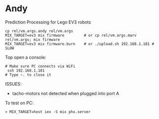 # Andy

Prediction Processing for Lego EV3 robots

    cp rel/vm.args.andy rel/vm.args 
    MIX_TARGET=ev3 mix firmware         # or cp rel/vm.args.marv rel/vm.args; mix firmware
    MIX_TARGET=ev3 mix firmware.burn    # or ./upload.sh 192.168.1.181 # SLOW

Top open a console:

    # Make sure PC connects via WiFi
     ssh 192.168.1.181
    # Type ~. to close it

ISSUES:

* tacho-motors not detected when plugged into port A

To test on PC: 

    > MIX_TARGET=host iex -S mix phx.server

